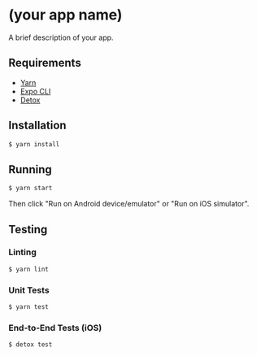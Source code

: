 # (your app name)

A brief description of your app.

## Requirements

- [Yarn](https://yarnpkg.com/en/docs/install)
- [Expo CLI](https://facebook.github.io/react-native/docs/getting-started)
- [Detox](https://github.com/wix/Detox/blob/master/docs/Introduction.GettingStarted.md)

## Installation

```bash
$ yarn install
```

## Running

```bash
$ yarn start
```

Then click "Run on Android device/emulator" or "Run on iOS simulator".

## Testing

### Linting

```bash
$ yarn lint
```

### Unit Tests

```bash
$ yarn test
```

### End-to-End Tests (iOS)

```bash
$ detox test
```
